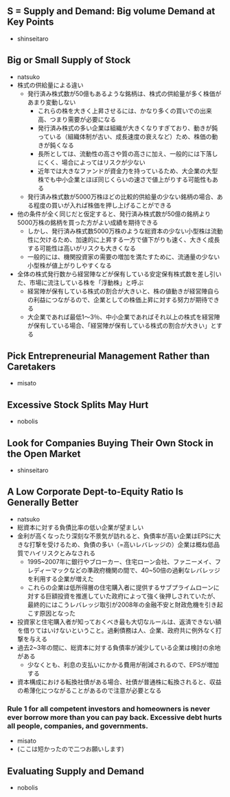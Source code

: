 ## S = Supply and Demand: Big volume Demand at Key Points

- shinseitaro

## Big or Small Supply of Stock
- natsuko
- 株式の供給量による違い
  - 発行済み株式数が50億もあるような銘柄は、株式の供給量が多く株価があまり変動しない
    - これらの株を大きく上昇させるには、かなり多くの買いでの出来高、つまり需要が必要になる
    - 発行済み株式の多い企業は組織が大きくなりすぎており、動きが鈍っている（組織体制が古い、成長速度の衰えなど）ため、株価の動きが鈍くなる
    - 長所としては、流動性の高さや質の高さに加え、一般的には下落しにくく、場合によってはリスクが少ない
    - 近年では大きなファンドが資金力を持っているため、大企業の大型株でも中小企業とほぼ同じくらいの速さで値上がりする可能性もある
  - 発行済み株式数が5000万株ほどの比較的供給量の少ない銘柄の場合、ある程度の買いが入れば株価を押し上げることができる
- 他の条件が全く同じだと仮定すると、発行済み株式数が50億の銘柄より5000万株の銘柄を買った方がよい成績を期待できる
  - しかし、発行済み株式数5000万株のような総資本の少ない小型株は流動性に欠けるため、加速的に上昇する一方で値下がりも速く、大きく成長する可能性は高いがリスクも大きくなる
  - 一般的には、機関投資家の需要の増加を満たすために、流通量の少ない小型株が値上がりしやすくなる
- 全体の株式発行数から経営陣などが保有している安定保有株式数を差し引いた、市場に流注している株を「浮動株」と呼ぶ
  - 経営陣が保有している株式の割合が大きいと、株の値動きが経営陣自らの利益につながるので、企業としての株価上昇に対する努力が期待できる
  - 大企業であれば最低1〜3％、中小企業であればそれ以上の株式を経営陣が保有している場合、「経営陣が保有している株式の割合が大きい」とする

## Pick Entrepreneurial Management Rather than Caretakers

- misato

## Excessive Stock Splits May Hurt

- nobolis


## Look for Companies Buying Their Own Stock in the Open Market

- shinseitaro

## A Low Corporate Dept-to-Equity Ratio Is Generally Better
- natsuko
- 総資本に対する負債比率の低い企業が望ましい
- 金利が高くなったり深刻な不景気が訪れると、負債率が高い企業はEPSに大きな打撃を受けるため、負債の多い（=高いレバレッジの）企業は概ね低品質でハイリスクとみなされる
  - 1995~2007年に銀行やブローカー、住宅ローン会社、ファニーメイ、フレディーマックなどの準政府機関の間で、40~50倍の過剰なレバレッジを利用する企業が増えた
  - これらの企業は低所得層の住宅購入者に提供するサブプライムローンに対する巨額投資を推進していた政府によって強く後押しされていたが、最終的にはこうレバレッジ取引が2008年の金融不安と財政危機を引き起こす原因となった
- 投資家と住宅購入者が知っておくべき最も大切なルールは、返済できない額を借りてはいけないということ。過剰債務は人、企業、政府共に例外なく打撃を与える
- 過去2~3年の間に、総資本に対する負債率が減少している企業は検討の余地がある
  - 少なくとも、利息の支払いにかかる費用が削減されるので、EPSが増加する
- 資本構成における転換社債がある場合、社債が普通株に転換されると、収益の希薄化につながることがあるので注意が必要となる


###  Rule 1 for all competent investors and homeowners is never ever borrow more than you can pay back. Excessive debt hurts all people, companies, and governments.

- misato
- (ここは短かったので二つお願いします)

## Evaluating Supply and Demand

- nobolis
